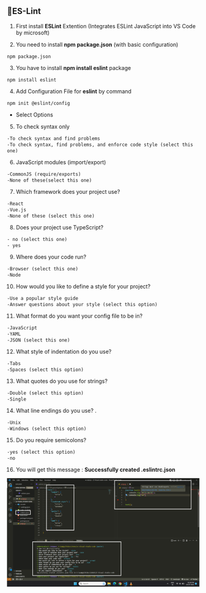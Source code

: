## 📘ES-Lint
1. First install **ESLint** Extention (Integrates ESLint JavaScript into VS Code by microsoft)

2. You need to install **npm package.json** (with basic configuration)
```
npm package.json
```

3. You have to install **npm install eslint** package
```
npm install eslint
```

4. Add Configuration File for **eslint**  by command
```
npm init @eslint/config
``` 

* Select Options

5. To check syntax only
```
-To check syntax and find problems
-To check syntax, find problems, and enforce code style (select this one)
```
6. JavaScript modules (import/export)

```
-CommonJS (require/exports)
-None of these(select this one)
```

7. Which framework does your project use? 

```
-React
-Vue.js
-None of these (select this one)
```
8. Does your project use TypeScript?

```
- no (select this one)
- yes 
```
9. Where does your code run?
```
-Browser (select this one)
-Node
```
10. How would you like to define a style for your project? 
```
-Use a popular style guide
-Answer questions about your style (select this option)
```

11. What format do you want your config file to be in?
```
-JavaScript
-YAML
-JSON (select this one)
```
12. What style of indentation do you use?

```
-Tabs
-Spaces (select this option)
```

13. What quotes do you use for strings?
```
-Double (select this option)
-Single
```
14. What line endings do you use? .
```
-Unix
-Windows (select this option)
```
15. Do you require semicolons? 

```
-yes (select this option)
-no
```

16. You will get this message : **Successfully created .eslintrc.json**

![EsLint-Configuration](./images/eslint-configuration-file.png)